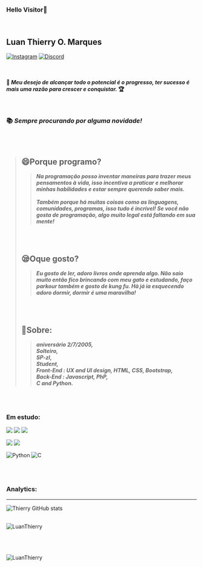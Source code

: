 ### Hello Visitor:ghost:


<br>

## Luan Thierry O. Marques
<a href="https://www.instagram.com/invites/contact/?i=9z0acq63dgbv&amp;utm_content=fp0um4j">![Instagram](https://img.shields.io/badge/-Instagram-FF34B3?style=social-square&labelColor=FF3E96&logo=Instagram&amp;logoColor=white&amp;link=https://www.instagram.com/invites/contact/?i=9z0acq63dgbv&amp;utm_content=fp0um4j)</a> 
<a href="https://discord.gg/bXsyauGnmN">![Discord](https://img.shields.io/badge/-Discord-gray?style=social-square&labelColor=black&logo=discord&logoColor=white&link=https://discord.gg/bXsyauGnmN)</a> 

<br>

#### :rose:  __*Meu desejo de alcançar todo o potencial é o progresso, ter sucesso é mais uma razão para crescer e conquistar.*__ :trophy:

<br>

### :books: ***Sempre procurando por alguma novidade!***

<br>
<br>

>## :smile:Porque programo?
>>***Na programação posso inventar maneiras para trazer meus pensamentos à vida, isso incentiva a praticar e melhorar minhas habilidades e estar sempre querendo saber mais. <br> <br> Também porque há muitas coisas como as linguagens, comunidades, programas, isso tudo é incrível! Se você não gosta de programação, algo muito legal está faltando em sua mente!***
> <br>
> <br>
> 
>## :sleepy:Oque gosto?
>>***Eu gosto de ler, adoro livros onde aprenda algo. Não saio muito então fico brincando com meu gato e estudando, faço parkour também e gosto de kung fu. Hà já ia esquecendo adoro dormir, dormir é uma maravilha!***
> <br>
> <br>
>
>## :panda_face:Sobre:
>>***aniversário 2/7/2005, <br>Solteiro, <br>SP-zl, <br>Student, <br>Front-End : UX and UI design, HTML, CSS, Bootstrap, <br>Back-End : Javascript, PhP, <br>C and Python.***
<br>
<br>

### Em estudo:
![](https://img.shields.io/badge/--FA8072?style=for-the-badge-square&logo=html5&logoColor=FF4500)
![](https://img.shields.io/badge/--63B8FF?style=for-the-badge-square&logo=css3&logoColor=1C86EE)
![](https://img.shields.io/badge/--purple?style=for-the-badge-square&logo=bootstrap&logoColor=8A2BE2)

![](https://img.shields.io/badge/--yellow?style=for-the-badge-square&logo=javascript)
![](https://img.shields.io/badge/--9FB6CD?style=for-the-badge-square&logo=PHP&logoColor=9FB6CD)

![Python](https://img.shields.io/badge/--blue?style=for-the-badge-square&logo=python&logoColor=FFFF00)
![C](https://img.shields.io/badge/--gray?style=for-the-badge-square&logo=c)

<br>
<br>

### Analytics:
<hr>

![Thierry GitHub stats](https://github-readme-stats.vercel.app/api?username=LuanThierry&show_icons=true&theme=blueberry)

<br>

<img align="left" src="https://github-readme-stats.vercel.app/api/top-langs/?username=LuanThierry&layout=compact&theme=material-palenight" alt="LuanThierry" />

<br>
<br>
<br>
<br>

<p align="left"> <img src="https://komarev.com/ghpvc/?username=LuanThierry" alt="LuanThierry" /> </p>

<!--
**LuanThierry/LuanThierry** is a ✨ _special_ ✨ repository because its `README.md` (this file) appears on your GitHub profile.

Here are some ideas to get you started:

- 🔭 I’m currently working on ...
- 🌱 I’m currently learning ...
- 👯 I’m looking to collaborate on ...
- 🤔 I’m looking for help with ...
- 💬 Ask me about ...
- 📫 How to reach me: ...
- 😄 Pronouns: ...
- ⚡ Fun fact -->
